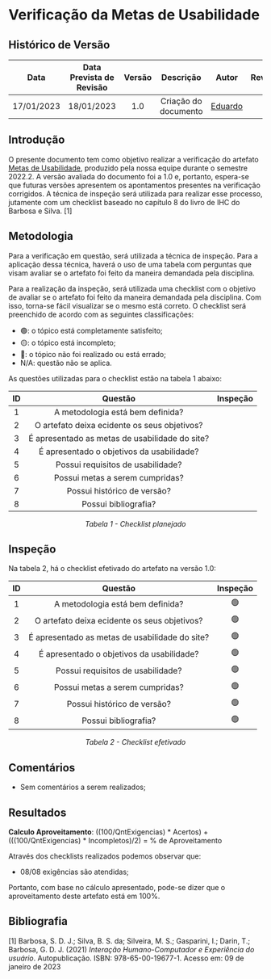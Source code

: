 # Verificação da Metas de Usabilidade
## <a>Histórico de Versão</a>
|    Data    | Data Prevista de Revisão | Versão |      Descrição       |                     Autor                      |                  Revisor                   |
| :--------: | :----------------------: | :----: | :------------------: | :--------------------------------------------: | :----------------------------------------: |
| 17/01/2023 |        18/01/2023        |  1.0   | Criação do documento | [Eduardo](https://github.com/edudsan) | [-](https://github.com/) |

## <a>Introdução</a>
O presente documento tem como objetivo realizar a verificação do artefato [Metas de Usabilidade](../../Tarefas/GuiaDeEstilo.md), produzido pela nossa equipe durante o semestre 2022.2. A versão avaliada do documento foi a 1.0 e, portanto, espera-se que futuras versões apresentem os apontamentos presentes na verificação corrigidos. A técnica de inspeção será utilizada para realizar esse processo, jutamente com um checklist baseado no capítulo 8 do livro de IHC do Barbosa e Silva. [1]

## <a>Metodologia</a>
Para a verificação em questão, será utilizada a técnica de inspeção. Para a aplicação dessa técnica, haverá o uso de uma 
tabela com perguntas que visam avaliar se o artefato foi feito da maneira demandada pela disciplina. 

Para a realização da inspeção, será utilizada uma checklist com o objetivo de avaliar se o artefato foi feito da
maneira demandada pela disciplina. Com isso, torna-se fácil visualizar se o mesmo está correto. O checklist será preenchido de acordo com as seguintes classificações:

* 🟢: o tópico está completamente satisfeito;
* 🟡: o tópico está incompleto;
* 🔴: o tópico não foi realizado ou está errado;
* N/A: questão não se aplica.

As questões utilizadas para o checklist estão na tabela 1 abaixo:

<center>
  
|  ID   |                           Questão                           | Inspeção |
| :---: | :---------------------------------------------------------: | :------: |
|   1   |    A metodologia está bem definida?                         |          |
|   2   |    O artefato deixa ecidente os seus objetivos?             |          |
|   3   |    É apresentado as metas de usabilidade do site?           |          |
|   4   |    É apresentado o objetivos da usabilidade?                |          |
|   5   |    Possui requisitos de usabilidade?                        |          |
|   6   |    Possui metas a serem cumpridas?                          |          |
|   7   |    Possui histórico de versão?                              |          |
|   8   |    Possui bibliografia?                                     |          |
  
*Tabela 1 - Checklist planejado*

</center>

## <a>Inspeção</a>

Na tabela 2, há o checklist efetivado do artefato na versão 1.0:

<center>

|  ID   |                           Questão                           | Inspeção |
| :---: | :---------------------------------------------------------: | :------: |
|   1   |    A metodologia está bem definida?                         |    🟢     |
|   2   |    O artefato deixa ecidente os seus objetivos?             |    🟢     |
|   3   |    É apresentado as metas de usabilidade do site?           |    🟢     |
|   4   |    É apresentado o objetivos da usabilidade?                |    🟢     |
|   5   |    Possui requisitos de usabilidade?                        |    🟢     |
|   6   |    Possui metas a serem cumpridas?                          |    🟢     |
|   7   |    Possui histórico de versão?                              |    🟢     |
|   8   |    Possui bibliografia?                                     |    🟢     |
  
*Tabela 2 - Checklist efetivado*

</center>

## <a>Comentários</a>

* Sem comentários a serem realizados; 

## <a>Resultados</a>
<a>**Calculo Aproveitamento**</a>: ((100/QntExigencias) * Acertos) + (((100/QntExigencias) * Incompletos)/2) = % de Aproveitamento

Através dos checklists realizados podemos observar que:

* 08/08 exigências são atendidas;


Portanto, com base no cálculo apresentado, pode-se dizer que o aproveitamento deste artefato está em 100%.

## <a>Bibliografia</a>

[1] Barbosa, S. D. J.; Silva, B. S. da; Silveira, M. S.; Gasparini, I.; Darin, T.; Barbosa, G. D. J. (2021) _Interação Humano-Computador e Experiência do usuário_. Autopublicação. ISBN: 978-65-00-19677-1. Acesso em: 09 de janeiro de 2023
